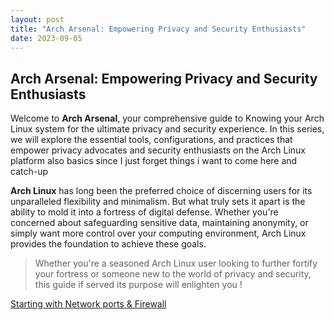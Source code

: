 ```yaml
---
layout: post
title: "Arch Arsenal: Empowering Privacy and Security Enthusiasts"
date: 2023-09-05  
---
```


## Arch Arsenal: Empowering Privacy and Security Enthusiasts

Welcome to **Arch Arsenal**, your comprehensive guide to Knowing your Arch Linux 
system for the ultimate privacy and security experience. In this series, we will explore 
the essential tools, configurations, and practices that empower privacy advocates and 
security enthusiasts on the Arch Linux platform also basics since I just forget things 
i want to come here and catch-up

**Arch Linux** has long been the preferred choice of discerning users for its 
unparalleled flexibility and minimalism. But what truly sets it apart is the ability to 
mold it into a fortress of digital defense. Whether you're concerned about safeguarding 
sensitive data, maintaining anonymity, or simply want more control over your computing 
environment, Arch Linux provides the foundation to achieve these goals.

>Whether you're a seasoned Arch Linux user looking to further fortify your fortress or 
someone new to the world of privacy and security, this guide if served its purpose will  enlighten you !


[Starting with Network ports & Firewall](Networkports&Firewall.md)
